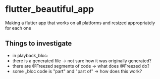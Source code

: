 # flutter_beautiful_app

Making a flutter app that works on all platforms and resized appropriately for each one

## Things to investigate
- in playback_bloc:
- there is a generated file -> not sure how it was originally generated?
- there are @Freezed segments of code -> what does @Freezed do?
- some _bloc code is "part" and "part of" -> how does this work?